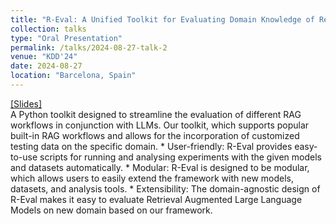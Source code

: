 ```yaml
---
title: "R-Eval: A Unified Toolkit for Evaluating Domain Knowledge of Retrieval Augmented Large Language Models"
collection: talks
type: "Oral Presentation"
permalink: /talks/2024-08-27-talk-2
venue: "KDD'24"
date: 2024-08-27
location: "Barcelona, Spain"
---
```

[[Slides]](2024-08-27-talk-kdd.pdf)  
A Python toolkit designed to streamline the evaluation of different RAG workflows in conjunction with LLMs. Our toolkit, which supports popular built-in RAG workflows and allows for the incorporation of customized testing data on the specific domain. * User-friendly: R-Eval provides easy-to-use scripts for running and analysing experiments with the given models and datasets automatically. * Modular: R-Eval is designed to be modular, which allows users to easily extend the framework with new models, datasets, and analysis tools. * Extensibility: The domain-agnostic design of R-Eval makes it easy to evaluate Retrieval Augmented Large Language Models on new domain based on our framework.